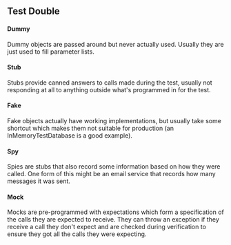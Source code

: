 ## Test Double

#### Dummy
Dummy objects are passed around but never actually used. Usually they are just used to fill parameter lists.

#### Stub
Stubs provide canned answers to calls made during the test, usually not responding at all to anything outside what's programmed in for the test.

#### Fake
Fake objects actually have working implementations, but usually take some shortcut which makes them not suitable for production (an InMemoryTestDatabase is a good example).

#### Spy
Spies are stubs that also record some information based on how they were called. One form of this might be an email service that records how many messages it was sent.

#### Mock
Mocks are pre-programmed with expectations which form a specification of the calls they are expected to receive. They can throw an exception if they receive a call they don't expect and are checked during verification to ensure they got all the calls they were expecting.

